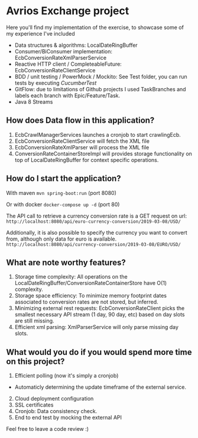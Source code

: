 # Avrios Exchange project
Here you'll find my implementation of the exercise, to showcase some of my experience I've included
- Data structures & algorithms: LocalDateRingBuffer
- Consumer/BiConsumer implementation: EcbConversionRateXmlParserService
- Reactive HTTP client / CompleteableFuture: EcbConversionRateClientService
- BDD / unit testing / PowerMock / Mockito: See Test folder, you can run tests by executing *CucumberTest*
- GitFlow: due to limitations of Github projects I used TaskBranches and labels each branch with Epic/Feature/Task.
- Java 8 Streams

## How does Data flow in this application? 
1. EcbCrawlManagerServices launches a cronjob to start crawlingEcb.
2. EcbConversionRateClientService will fetch the XML file
3. EcbConversionRateXmlParser will process the XML file
4. ConversionRateContainerStoreImpl will provides storage functionality on top of LocalDateRingBuffer for context specific operations.

## How do I start the application?
With maven
`mvn spring-boot:run` (port 8080)

Or with docker
`docker-compose up -d` (port 80)

The API call to retrieve a currency conversion rate is a GET request on url:
`http://localhost:8080/api/euro-currency-conversion/2019-03-08/USD/`

Additionally, it is also possible to specify the currency you want to convert from, although only data for euro is available.
`http://localhost:8080/api/currency-conversion/2019-03-08/EURO/USD/`


## What are note worthy features?
1. Storage time complexity: All operations on the LocalDateRingBuffer/ConversionRateContainerStore have O(1) complexity.
2. Storage space efficiency: To minimize memory footprint dates associated to conversion rates are not stored, but inferred.
3. Minimizing external rest requests: EcbConversionRateClient picks the smallest necessary API stream (1 day, 90 day, etc) based on day slots are still missing.
4. Efficient xml parsing: XmlParserService will only parse missing day slots.

## What would you do if you would spend more time on this project?
1. Efficient polling (now it's simply a cronjob)
  - Automaticly determining the update timeframe of the external service.
2. Cloud deployment configuration
3. SSL certificates
4. Cronjob: Data consistency check.
5. End to end test by mocking the external API

Feel free to leave a code review :)